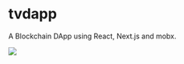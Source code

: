 # tvdapp
A Blockchain DApp using React, Next.js and mobx.

<img src="https://cdn-images-1.medium.com/max/2000/1*1W2Zn1-V9eGdrfK4gYPvVA.png"/>